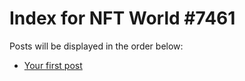 # Index for NFT World #7461
Posts will be displayed in the order below:

- [Your first post](./001-first.md)

